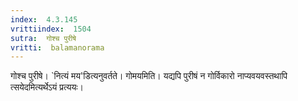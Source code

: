 ```yaml
---
index:  4.3.145
vrittiindex:  1504
sutra:  गोश्च पुरीषे
vritti:  balamanorama 
---
```


गोश्च पुरीषे। `नित्यं मय'डित्यनुवर्तते। गोमयमिति। यद्यपि पुरीषं न गोर्विकारो नाप्यवयवस्तथापि त्सयेदमित्यर्थेऽयं प्रत्ययः। 

